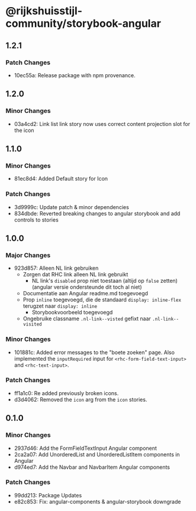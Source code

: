 # @rijkshuisstijl-community/storybook-angular

## 1.2.1

### Patch Changes

- 10ec55a: Release package with npm provenance.

## 1.2.0

### Minor Changes

- 03a4cd2: Link list link story now uses correct content projection slot for the icon

## 1.1.0

### Minor Changes

- 81ec8d4: Added Default story for Icon

### Patch Changes

- 3d9999c: Update patch & minor dependencies
- 834dbde: Reverted breaking changes to angular storybook and add controls to stories

## 1.0.0

### Major Changes

- 923d857: Alleen NL link gebruiken
  - Zorgen dat RHC link alleen NL link gebruikt
    - NL link's `disabled` prop niet toestaan (altijd op `false` zetten) (angular versie ondersteunde dit toch al niet)
  - Documentatie aan Angular readme.md toegevoegd
  - Prop `inline` toegevoegd, die de standaard `display: inline-flex` terugzet naar `display: inline`
    - Storybookvoorbeeld toegevoegd
  - Ongebruike classname `.nl-link--visted` gefixt naar `.nl-link--visited`

### Minor Changes

- 101881c: Added error messages to the "boete zoeken" page. Also implemented the `inputRequired` input for `<rhc-form-field-text-input>` and `<rhc-text-input>`.

### Patch Changes

- ff1a1c0: Re added previously broken icons.
- d3d4062: Removed the `icon` arg from the `icon` stories.

## 0.1.0

### Minor Changes

- 2937d46: Add the FormFieldTextInput Angular component
- 2ca2a07: Add UnorderedList and UnorderedListItem components in Angular
- d974ed7: Add the Navbar and NavbarItem Angular components

### Patch Changes

- 99dd213: Package Updates
- e82c853: Fix: angular-components & angular-storybook downgrade
